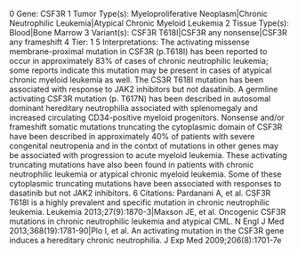 0 Gene: CSF3R
1 Tumor Type(s): Myeloproliferative Neoplasm|Chronic Neutrophilic Leukemia|Atypical Chronic Myeloid Leukemia
2 Tissue Type(s): Blood|Bone Marrow
3 Variant(s): CSF3R T618I|CSF3R any nonsense|CSF3R any frameshift
4 Tier: 1
5 Interpretations: The activating missense membrane-proximal mutation in CSF3R (p.T618I) has been reported to occur in approximately 83% of cases of chronic neutrophilic leukemia; some reports indicate this mutation may be present in cases of atypical chronic myeloid leukemia as well.   The CS3R T618I mutation has been associated with response to JAK2 inhibitors but not dasatinib.  A germline activating CSF3R mutation (p. T617N) has been described in autosomal dominant hereditary neutrophilia associated with splenomegaly and increased circulating CD34-positive myeloid progenitors.  Nonsense and/or frameshift somatic mutations truncating the cytoplasmic domain of CSF3R have been described in approximately 40% of patients with severe congenital neutropenia and in the contxt of mutations in other genes may be associated with  progression to acute myeloid leukemia.  These activating truncating mutations have also been found in patients with chronic neutrophilic leukemia or atypical chronic myeloid leukemia. Some of these cytoplasmic truncating mutations have been associated with responses to dasatinib but not JAK2 inhibitors.
6 Citations: Pardanani A, et al. CSF3R T618I is a highly prevalent and specific mutation in chronic neutrophilic leukemia. Leukemia 2013;27(9):1870-3|Maxson JE, et al. Oncogenic CSF3R mutations in chronic neutrophilic leukemia and atypical CML. N Engl J Med 2013;368(19):1781-90|Plo I, et al. An activating mutation in the CSF3R gene induces a hereditary chronic neutrophilia. J Exp Med 2009;206(8):1701-7e

